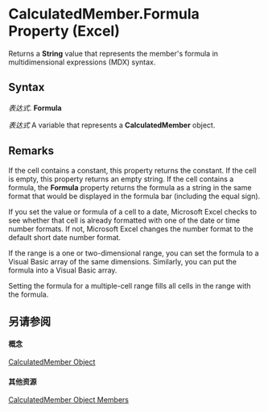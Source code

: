 
# CalculatedMember.Formula Property (Excel)

Returns a  **String** value that represents the member's formula in multidimensional expressions (MDX) syntax.


## Syntax

 _表达式_. **Formula**

 _表达式_ A variable that represents a **CalculatedMember** object.


## Remarks

If the cell contains a constant, this property returns the constant. If the cell is empty, this property returns an empty string. If the cell contains a formula, the  **Formula** property returns the formula as a string in the same format that would be displayed in the formula bar (including the equal sign).

If you set the value or formula of a cell to a date, Microsoft Excel checks to see whether that cell is already formatted with one of the date or time number formats. If not, Microsoft Excel changes the number format to the default short date number format.

If the range is a one or two-dimensional range, you can set the formula to a Visual Basic array of the same dimensions. Similarly, you can put the formula into a Visual Basic array.

Setting the formula for a multiple-cell range fills all cells in the range with the formula.


## 另请参阅


#### 概念


[CalculatedMember Object](07a1f8df-107e-a5fd-3d15-dfc92916c4c6.md)
#### 其他资源


[CalculatedMember Object Members](http://msdn.microsoft.com/library/8457d4bb-06a6-5037-c7d1-dc3c73f5b6b5%28Office.15%29.aspx)